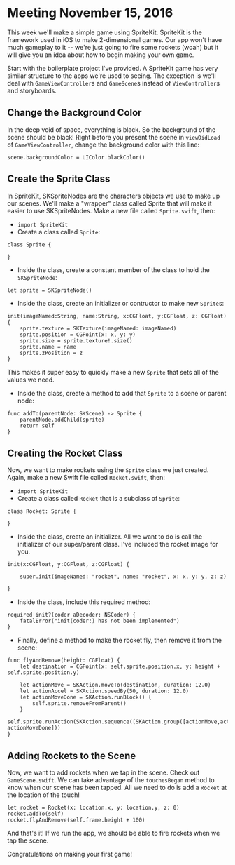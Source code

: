 # Meeting November 15, 2016

This week we'll make a simple game using SpriteKit. SpriteKit is the framework used in iOS to make 2-dimensional games. Our app won't have much gameplay to it -- we're just going to fire some rockets (woah) but it will give you an idea about how to begin making your own game.

Start with the boilerplate project I've provided. A SpriteKit game has very similar structure to the apps we're used to seeing. The exception is we'll deal with `GameViewController`s and `GameScene`s instead of `ViewController`s and storyboards.

## Change the Background Color

In the deep void of space, everything is black. So the background of the scene should be black! Right before you present the scene in `viewDidLoad` of `GameViewController`, change the background color with this line:

```
scene.backgroundColor = UIColor.blackColor()
```

## Create the Sprite Class

In SpriteKit, SKSpriteNodes are the characters objects we use to make up our scenes. We'll make a "wrapper" class called Sprite that will make it easier to use SKSpriteNodes. Make a new file called `Sprite.swift`, then:

- `import SpriteKit`
- Create a class called `Sprite`:
```
class Sprite {
	
}
```
- Inside the class, create a constant member of the class to hold the `SKSpriteNode`:
```
let sprite = SKSpriteNode()
```
- Inside the class, create an initializer or contructor to make new `Sprite`s:
```
init(imageNamed:String, name:String, x:CGFloat, y:CGFloat, z: CGFloat) {
    sprite.texture = SKTexture(imageNamed: imageNamed)
    sprite.position = CGPoint(x: x, y: y)
    sprite.size = sprite.texture!.size()
    sprite.name = name
    sprite.zPosition = z
}
```
This makes it super easy to quickly make a new `Sprite` that sets all of the values we need.
- Inside the class, create a method to add that `Sprite` to a scene or parent node:
```
func addTo(parentNode: SKScene) -> Sprite {
    parentNode.addChild(sprite)
    return self
}
```

## Creating the Rocket Class

Now, we want to make rockets using the `Sprite` class we just created. Again, make a new Swift file called `Rocket.swift`, then:

- `import SpriteKit`
- Create a class called `Rocket` that is a subclass of `Sprite`:
```
class Rocket: Sprite {
	
}
```
- Inside the class, create an initializer. All we want to do is call the initializer of our super/parent class. I've included the rocket image for you.
```
init(x:CGFloat, y:CGFloat, z:CGFloat) {
    
    super.init(imageNamed: "rocket", name: "rocket", x: x, y: y, z: z)

}
```
- Inside the class, include this required method:
```
required init?(coder aDecoder: NSCoder) {
    fatalError("init(coder:) has not been implemented")
}
```
- Finally, define a method to make the rocket fly, then remove it from the scene:
```
func flyAndRemove(height: CGFloat) {
    let destination = CGPoint(x: self.sprite.position.x, y: height + self.sprite.position.y)
    
    let actionMove = SKAction.moveTo(destination, duration: 12.0)
    let actionAccel = SKAction.speedBy(50, duration: 12.0)
    let actionMoveDone = SKAction.runBlock() {
        self.sprite.removeFromParent()
    }
    self.sprite.runAction(SKAction.sequence([SKAction.group([actionMove,actionAccel]), actionMoveDone]))
}
```

## Adding Rockets to the Scene

Now, we want to add rockets when we tap in the scene. Check out `GameScene.swift`. We can take advantage of the `touchesBegan` method to know when our scene has been tapped. All we need to do is add a `Rocket` at the location of the touch!
```
let rocket = Rocket(x: location.x, y: location.y, z: 0)
rocket.addTo(self)
rocket.flyAndRemove(self.frame.height + 100)
```

And that's it! If we run the app, we should be able to fire rockets when we tap the scene.

Congratulations on making your first game!